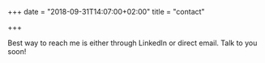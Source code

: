 +++
date = "2018-09-31T14:07:00+02:00"
title = "contact"

+++

Best way to reach me is either through LinkedIn or direct email. Talk to you soon!

